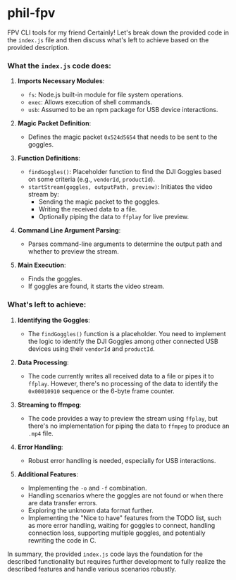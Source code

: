 # phil-fpv
FPV CLI tools for my friend
Certainly! Let's break down the provided code in the `index.js` file and then discuss what's left to achieve based on the provided description.

### What the `index.js` code does:

1. **Imports Necessary Modules**: 
   - `fs`: Node.js built-in module for file system operations.
   - `exec`: Allows execution of shell commands.
   - `usb`: Assumed to be an npm package for USB device interactions.

2. **Magic Packet Definition**: 
   - Defines the magic packet `0x524d5654` that needs to be sent to the goggles.

3. **Function Definitions**:
   - `findGoggles()`: Placeholder function to find the DJI Goggles based on some criteria (e.g., `vendorId`, `productId`).
   - `startStream(goggles, outputPath, preview)`: Initiates the video stream by:
     - Sending the magic packet to the goggles.
     - Writing the received data to a file.
     - Optionally piping the data to `ffplay` for live preview.

4. **Command Line Argument Parsing**:
   - Parses command-line arguments to determine the output path and whether to preview the stream.

5. **Main Execution**:
   - Finds the goggles.
   - If goggles are found, it starts the video stream.

### What's left to achieve:

1. **Identifying the Goggles**: 
   - The `findGoggles()` function is a placeholder. You need to implement the logic to identify the DJI Goggles among other connected USB devices using their `vendorId` and `productId`.

2. **Data Processing**:
   - The code currently writes all received data to a file or pipes it to `ffplay`. However, there's no processing of the data to identify the `0x00010910` sequence or the 6-byte frame counter.

3. **Streaming to ffmpeg**:
   - The code provides a way to preview the stream using `ffplay`, but there's no implementation for piping the data to `ffmpeg` to produce an `.mp4` file.

4. **Error Handling**:
   - Robust error handling is needed, especially for USB interactions.

5. **Additional Features**:
   - Implementing the `-o` and `-f` combination.
   - Handling scenarios where the goggles are not found or when there are data transfer errors.
   - Exploring the unknown data format further.
   - Implementing the "Nice to have" features from the TODO list, such as more error handling, waiting for goggles to connect, handling connection loss, supporting multiple goggles, and potentially rewriting the code in C.

In summary, the provided `index.js` code lays the foundation for the described functionality but requires further development to fully realize the described features and handle various scenarios robustly.